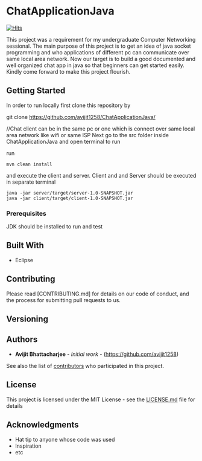 # ChatApplicationJava
[![Hits](https://hits.seeyoufarm.com/api/count/incr/badge.svg?url=https%3A%2F%2Fgithub.com%2Favijit1258%2FChatApplicationJava&count_bg=%2379C83D&title_bg=%23555555&icon=&icon_color=%23E7E7E7&title=PAGE+VIEWS&edge_flat=false)](https://hits.seeyoufarm.com)

This project was a requirement for my undergraduate Computer Networking sessional. The main purpose of this project is to get an idea of java socket programming and who applications of different pc can communicate over same local area network. Now our target is to build a good documented and well organized chat app in java so that beginners can get started easily. Kindly come forward to make this project flourish.

## Getting Started

In order to run locally first clone this repository by 

git clone https://github.com/avijit1258/ChatApplicationJava/

//Chat client can be in the same pc or one which is connect over same local area network like wifi or same ISP
Next go to the src folder inside ChatApplicationJava and open terminal to run

run 
```
mvn clean install
```

and execute the client and server. Client and and Server should be executed in separate terminal

```$xslt
java -jar server/target/server-1.0-SNAPSHOT.jar
java -jar client/target/client-1.0-SNAPSHOT.jar
```

### Prerequisites

JDK should be installed to run and test

## Built With

* Eclipse


## Contributing

Please read [CONTRIBUTING.md] for details on our code of conduct, and the process for submitting pull requests to us.

## Versioning

 

## Authors

* **Avijit Bhattacharjee** - *Initial work* - (https://github.com/avijit1258)

See also the list of [contributors](https://github.com/your/project/contributors) who participated in this project.

## License

This project is licensed under the MIT License - see the [LICENSE.md](LICENSE.md) file for details

## Acknowledgments

* Hat tip to anyone whose code was used
* Inspiration
* etc
